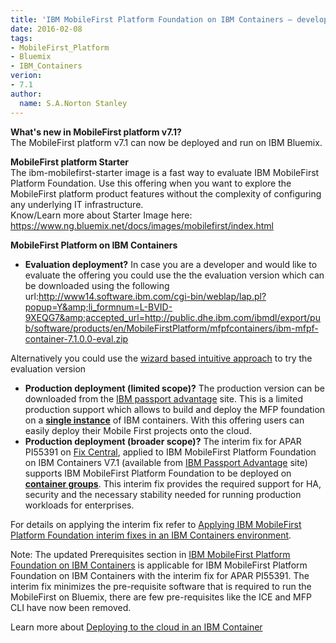 ```yaml
---
title: 'IBM MobileFirst Platform Foundation on IBM Containers – development, production workloads'
date: 2016-02-08
tags:
- MobileFirst_Platform
- Bluemix
- IBM_Containers
verion:
- 7.1
author:
  name: S.A.Norton Stanley
---
```


**What's new in MobileFirst platform v7.1?**  
The MobileFirst platform v7.1 can now be deployed and run on IBM Bluemix.

**MobileFirst platform Starter**  
The ibm-mobilefirst-starter image is a fast way to evaluate IBM MobileFirst Platform Foundation. Use this offering when you want to explore the MobileFirst platform product features without the complexity of configuring any underlying IT infrastructure.  
Know/Learn more about Starter Image here: <a href="https://www.ng.bluemix.net/docs/images/mobilefirst/index.html" target="_blank">https://www.ng.bluemix.net/docs/images/mobilefirst/index.html</a>

**MobileFirst Platform on IBM Containers**

* **Evaluation deployment?**
In case you are a developer and would like to evaluate the offering you could use the the evaluation version which can be downloaded using the following url:<a href="http://www14.software.ibm.com/cgi-bin/weblap/lap.pl?popup=Y&amp;li_formnum=L-BVID-9XEQG7&amp;accepted_url=http://public.dhe.ibm.com/ibmdl/export/pub/software/products/en/MobileFirstPlatform/mfpfcontainers/ibm-mfpf-container-7.1.0.0-eval.zip">http://www14.software.ibm.com/cgi-bin/weblap/lap.pl?popup=Y&amp;li_formnum=L-BVID-9XEQG7&amp;accepted_url=http://public.dhe.ibm.com/ibmdl/export/pub/software/products/en/MobileFirstPlatform/mfpfcontainers/ibm-mfpf-container-7.1.0.0-eval.zip</a>

Alternatively you could use the <a href="https://developer.ibm.com/mobilefirstplatform/2015/10/02/ibm-mobilefirst-platform-foundation-containers-app/">wizard based intuitive approach</a> to try the evaluation version
* **Production deployment (limited scope)?**
The production version can be downloaded from the <a href="https://www-01.ibm.com/software/passportadvantage/">IBM passport advantage</a> site.
This is a limited production support which allows to build and deploy the MFP foundation on a **<u>single instance</u>** of IBM containers. With this offering users can easily deploy their Mobile First projects onto the cloud.
* **Production deployment (broader scope)?**
The interim fix for APAR PI55391 on <a href="http://www-933.ibm.com/support/fixcentral/swg/selectFixes?parent=ibm~Other%2Bsoftware&amp;product=ibm/Other+software/IBM+MobileFirst+Platform+Foundation&amp;release=7.1.0.0&amp;platform=All&amp;function=aparId&amp;apars=PI55391">Fix Central</a>, applied to IBM MobileFirst Platform Foundation on IBM Containers V7.1 (available from <a href="https://www-01.ibm.com/software/passportadvantage/">IBM Passport Advantage</a> site) supports IBM MobileFirst Platform Foundation to be deployed on **<u>container groups</u>**. This interim fix provides the required support for HA, security and the necessary stability needed for running production workloads for enterprises.

For details on applying the interim fix refer to <a href="https://www-01.ibm.com/support/knowledgecenter/SSHS8R_7.1.0/com.ibm.worklight.deploy.doc/deploy/t_apply_interim_fix.dita?lang=en">Applying IBM MobileFirst Platform Foundation interim fixes in an IBM Containers environment</a>.

Note: The updated Prerequisites section in <a href="https://www-01.ibm.com/support/knowledgecenter/SSHS8R_7.1.0/com.ibm.worklight.deploy.doc/deploy/c_advanced_user_container.html%23prereq?lang=en">IBM MobileFirst Platform Foundation on IBM Containers</a> is applicable for IBM MobileFirst Platform Foundation on IBM Containers with the interim fix for APAR PI55391. The interim fix minimizes the pre-requisite software that is required to run the MobileFirst on Bluemix, there are few pre-requisites like the ICE and MFP CLI have now been removed.

Learn more about <a href="https://www-01.ibm.com/support/knowledgecenter/SSHS8R_7.1.0/com.ibm.worklight.deploy.doc/deploy/c_deploy_cloud_container.html?lang=en-us">Deploying to the cloud in an IBM Container</a>